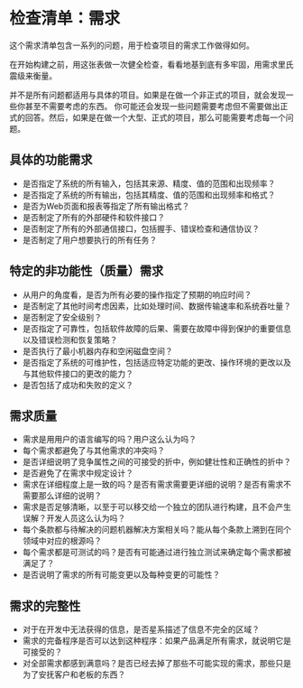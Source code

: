 # 检查清单：需求

这个需求清单包含一系列的问题，用于检查项目的需求工作做得如何。

在开始构建之前，用这张表做一次健全检查，看看地基到底有多牢固，用需求里氏震级来衡量。

并不是所有问题都适用与具体的项目。如果是在做一个非正式的项目，就会发现一些你甚至不需要考虑的东西。
你可能还会发现一些问题需要考虑但不需要做出正式的回答。然后，如果是在做一个大型、正式的项目，那么可能需要考虑每一个问题。


## 具体的功能需求

+ 是否指定了系统的所有输入，包括其来源、精度、值的范围和出现频率？
+ 是否指定了系统的所有输出，包括其精度、值的范围和出现频率和格式？
+ 是否为Web页面和报表等指定了所有输出格式？
+ 是否制定了所有的外部硬件和软件接口？
+ 是否制定了所有的外部通信接口，包括握手、错误检查和通信协议？
+ 是否制定了用户想要执行的所有任务？



## 特定的非功能性（质量）需求
+ 从用户的角度看，是否为所有必要的操作指定了预期的响应时间？
+ 是否制定了其他时间考虑因素，比如处理时间、数据传输速率和系统吞吐量？
+ 是否制定了安全级别？
+ 是否指定了可靠性，包括软件故障的后果、需要在故障中得到保护的重要信息以及错误检测和恢复策略？
+ 是否执行了最小机器内存和空闲磁盘空间？
+ 是否指定了系统的可维护性，包括适应特定功能的更改、操作环境的更改以及与其他软件接口的更改的能力？
+ 是否包括了成功和失败的定义？


## 需求质量
+ 需求是用用户的语言编写的吗？用户这么认为吗？ 
+ 每个需求都避免了与其他需求的冲突吗？
+ 是否详细说明了竞争属性之间的可接受的折中，例如健壮性和正确性的折中？
+ 是否避免了在需求中规定设计？
+ 需求在详细程度上是一致的吗？是否有需求需要更详细的说明？是否有需求不需要那么详细的说明？
+ 需求是否足够清晰，以至于可以移交给一个独立的团队进行构建，且不会产生误解？开发人员这么认为吗？
+ 每个条款都与待解决的问题机器解决方案相关吗？能从每个条款上溯到在同个领域中对应的根源吗？
+ 每个需求都是可测试的吗？是否有可能通过进行独立测试来确定每个需求都被满足了？
+ 是否说明了需求的所有可能变更以及每种变更的可能性？

## 需求的完整性
+ 对于在开发中无法获得的信息，是否星系描述了信息不完全的区域？
+ 需求的完备程序是否可以达到这种程序：如果产品满足所有需求，就说明它是可接受的？
+ 对全部需求都感到满意吗？是否已经去掉了那些不可能实现的需求，那些只是为了安抚客户和老板的东西？